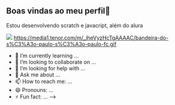 ## Boas vindas ao meu perfil👋

Estou  desenvolvendo scratch e javacript, além do alura

![](https://media1.tenor.com/m/_iheVyzHcTgAAAAC/bandeira-do-s%C3%A3o-paulo-s%C3%A3o-paulo-fc.gif)
https://media1.tenor.com/m/_iheVyzHcTgAAAAC/bandeira-do-s%C3%A3o-paulo-s%C3%A3o-paulo-fc.gif
- 🌱 I’m currently learning ...
- 👯 I’m looking to collaborate on ...
- 🤔 I’m looking for help with ...
- 💬 Ask me about ...
- 📫 How to reach me: ...
- 😄 Pronouns: ...
- ⚡ Fun fact: ...
-->
